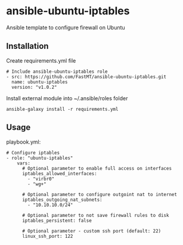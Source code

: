 # ansible-ubuntu-iptables
Ansible template to configure firewall on Ubuntu

## Installation

Create requirements.yml file

```
# Include ansible-ubuntu-iptables role
- src: https://github.com/FastMT/ansible-ubuntu-iptables.git
  name: ubuntu-iptables
  version: "v1.0.2"
```

Install external module into ~/.ansible/roles folder

```
ansible-galaxy install -r requirements.yml
```

## Usage

playbook.yml:

```
# Configure iptables
- role: "ubuntu-iptables"
    vars:    
      # Optional parameter to enable full access on interfaces
      iptables_allowed_interfaces:
        - "virbr0"
        - "wg+"
    
      # Optional parameter to configure outgoint nat to internet
      iptables_outgoing_nat_subnets:
        - "10.10.10.0/24"

      # Optional parameter to not save firewall rules to disk
      iptables_persistent: false

      # Optional parameter - custom ssh port (default: 22)
      linux_ssh_port: 122

```        